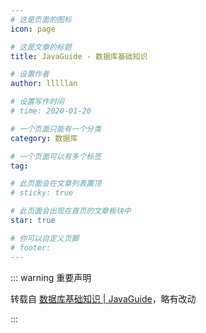 ```yaml
---
# 这是页面的图标
icon: page

# 这是文章的标题
title: JavaGuide - 数据库基础知识

# 设置作者
author: lllllan

# 设置写作时间
# time: 2020-01-20

# 一个页面只能有一个分类
category: 数据库

# 一个页面可以有多个标签
tag:

# 此页面会在文章列表置顶
# sticky: true

# 此页面会出现在首页的文章板块中
star: true

# 你可以自定义页脚
# footer: 
---
```




::: warning 重要声明

转载自 [数据库基础知识 | JavaGuide](https://javaguide.cn/database/数据库基础知识/)，略有改动

:::

 